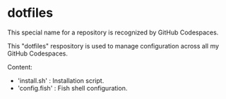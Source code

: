 # dotfiles

This special name for a repository is recognized by GitHub Codespaces.

This "dotfiles" respository is used to manage configuration across all my GitHub Codespaces.

Content:
- 'install.sh' : Installation script.
- 'config.fish' : Fish shell configuration.
